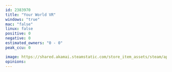 ```yaml
---
id: 2383970
title: "Your World VR"
windows: "true"
mac: "false"
linux: false
positive: 0
negative: 0
estimated_owners: "0 - 0"
peak_ccu: 0

image: https://shared.akamai.steamstatic.com/store_item_assets/steam/apps/2383970/header.jpg?t=1704309427
opinions:
---
```

